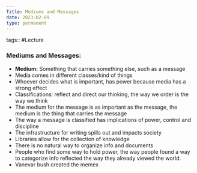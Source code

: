 ```yaml
---
Title: Mediums and Messages
date: 2023-02-09
type: permanent
---
```

tags::  #Lecture 

### Mediums and Messages:

-   **Medium:** Something that carries something else, such as a message
-   Media comes in different classes/kind of things
-   Whoever decides what is important, has power because media has a strong effect
-   Classifications: reflect and direct our thinking, the way we order is the way we think 
-   The medium for the message is as important as the message, the medium is the thing that carries the message
-   The way a message is classified has implications of power, control and discipline
-   The infrastructure for writing spills out and impacts society
-   Libraries allow for the collection of knowledge
-   There is no natural way to organize info and documents
-   People who find some way to hold power, the way people found a way to categorize info reflected the way they already viewed the world.
-   Vanevar bush created the memex